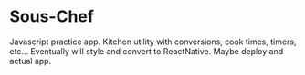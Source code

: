 # Sous-Chef
Javascript practice app. Kitchen utility with conversions, cook times, timers, etc... Eventually will style and convert to ReactNative. Maybe deploy and actual app.
